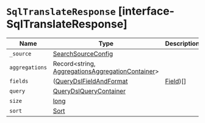 # `SqlTranslateResponse` [interface-SqlTranslateResponse]

| Name | Type | Description |
| - | - | - |
| `_source` | [SearchSourceConfig](./SearchSourceConfig.md) | &nbsp; |
| `aggregations` | Record<string, [AggregationsAggregationContainer](./AggregationsAggregationContainer.md)> | &nbsp; |
| `fields` | ([QueryDslFieldAndFormat](./QueryDslFieldAndFormat.md) | [Field](./Field.md))[] | &nbsp; |
| `query` | [QueryDslQueryContainer](./QueryDslQueryContainer.md) | &nbsp; |
| `size` | [long](./long.md) | &nbsp; |
| `sort` | [Sort](./Sort.md) | &nbsp; |
